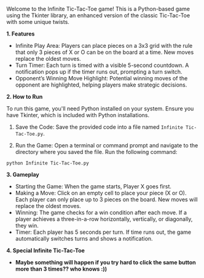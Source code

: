 Welcome to the Infinite Tic-Tac-Toe game! This is a Python-based game using the Tkinter library, an enhanced version of the classic Tic-Tac-Toe with some unique twists.

**1. Features**

- Infinite Play Area: Players can place pieces on a 3x3 grid with the rule that only 3 pieces of X or O can be on the board at a time. New moves replace the oldest moves.
- Turn Timer: Each turn is timed with a visible 5-second countdown. A notification pops up if the timer runs out, prompting a turn switch.
- Opponent’s Winning Move Highlight: Potential winning moves of the opponent are highlighted, helping players make strategic decisions.

**2. How to Run**

  To run this game, you'll need Python installed on your system. Ensure you have Tkinter, which is included with Python installations.

  1. Save the Code: Save the provided code into a file named `Infinite Tic-Tac-Toe.py`.

  2. Run the Game: Open a terminal or command prompt and navigate to the directory where you saved the file. Run the following command:
   
   `python Infinite Tic-Tac-Toe.py`

**3. Gameplay**

- Starting the Game: When the game starts, Player X goes first.
- Making a Move: Click on an empty cell to place your piece (X or O). Each player can only place up to 3 pieces on the board. New moves will replace the oldest moves.
- Winning: The game checks for a win condition after each move. If a player achieves a three-in-a-row horizontally, vertically, or diagonally, they win.
- Timer: Each player has 5 seconds per turn. If time runs out, the game automatically switches turns and shows a notification.

**4. Special Infinite Tic-Tac-Toe**
- **Maybe something will happen if you try hard to click the same button more than 3 times?? who knows :))**


